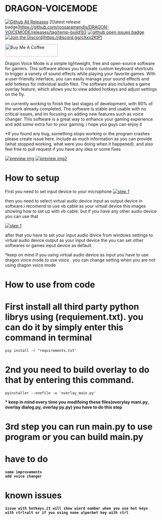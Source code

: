 # DRAGON-VOICEMODE

[![Github All Releases](https://img.shields.io/github/downloads/roosaramendis/DRAGON-VOICEMODE/total.svg)]() [![latest release badge]https://github.com/roosaramendis/DRAGON-VOICEMODE/releases/tag/temp-build1]() [![github open issues badge](https://github.com/roosaramendis/DRAGON-VOICEMODE/issues)]() [![Join the Discord](https://flat.badgen.net/badge/icon/discord?icon=discord&label)(https://discord.gg/cXxv2KtP)]()


<a href="https://www.buymeacoffee.com/roosaramendis" target="_blank"><img src="https://cdn.buymeacoffee.com/buttons/default-orange.png" alt="Buy Me A Coffee" height="41" width="174"></a>

Dragon Voice Mode is a simple lightweight, free and open-source software for gamers. This software allows you to create custom keyboard shortcuts to trigger a variety of sound effects while playing your favorite games. With a user-friendly interface, you can easily manage your sound effects and add hotkeys for individual audio files. The software also includes a game overlay feature, which allows you to view added hotkeys and adjust settings on the fly.

im currently working to finish the last stages of development, with 90% of the work already completed. The software is stable and usable with no critical issues, and im focusing on adding new features such as voice changer. This software is a great way to enhance your gaming experience and add some extra fun to your gaming. i hope you guys can enjoy it

*If you found any bug, something stops working or the program crashes please create issue here. Include as much information as you can provide (what stopped working, what were you doing when it happened). and also feel free to pull request if you have any idea or some fixes

[![preview img](https://github.com/roosaramendis/DRAGON-VOICEMODE/blob/voice-changer/preview_images/prwimg1.png)]()
[![preview img2](https://github.com/roosaramendis/DRAGON-VOICEMODE/blob/voice-changer/preview_images/prwimg2.png)]()

# How to setup

First you need to set input device to your microphone 
[![step 1](https://github.com/roosaramendis/DRAGON-VOICEMODE/blob/voice-changer/preview_images/step%201.png)]()

then you need to select virtual audio device input as output device in software.i recomend to use vb cable as your virtual
device this images showing how to set up with vb cable. but if you have any other audio device you can use that 

[![step 1](https://github.com/roosaramendis/DRAGON-VOICEMODE/blob/voice-changer/preview_images/step%202.png)]()

after that you have to set your input audio divice from windows settings to virtual audio device output as your input device the you can set other softwares or games input device as default.

*keep on mind if you using virtual audio device as input you have to use dragon voice mode to use voice . you can change setting when you are not using dragon voice mode 

# How to use from code


# First install all third party python librys using (requiement.txt). you can do it by simply enter this command in terminal 
    pip install -r "requirements.txt"

# 2nd you need to build overlay to do that by entering this command.
    pyinstaller --onefile -w 'overlay_main.py'
<b>* keep in mind every time you modifeing these files(overylay mani.py, overlay dialog.py, overlay py.py) you have to do this step

# 3rd step you can run main.py to use program or you can build main.py 

# have to do

    some improvements 
    add voice changer

# known issues

    issue with hotkeys.it will show wierd number when you use hot keys with ctrl+alt or if you using none alperbet key with ctrl
